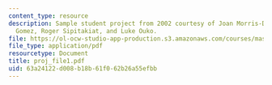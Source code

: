 ```yaml
---
content_type: resource
description: Sample student project from 2002 courtesy of Joan Morris-DiMico, Carla
  Gomez, Roger Sipitakiat, and Luke Ouko.
file: https://ol-ocw-studio-app-production.s3.amazonaws.com/courses/mas-962-common-sense-reasoning-for-interactive-applications-fall-2006/63a24122d008b18b61f062b26a55efbb_proj_file1.pdf
file_type: application/pdf
resourcetype: Document
title: proj_file1.pdf
uid: 63a24122-d008-b18b-61f0-62b26a55efbb
---
```

